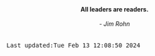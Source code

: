 
<div align="center"><b><span>All leaders are readers.</span></b><br><br><i> - Jim Rohn</i></div>
<br><br><kbd>Last updated:Tue Feb 13 12:08:50 2024</kbd>
